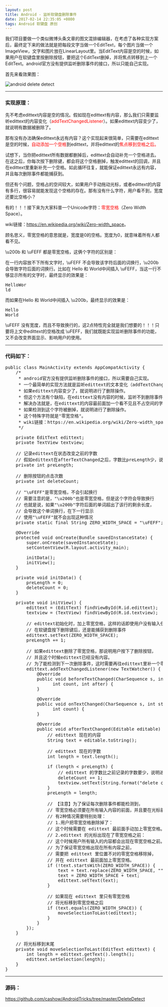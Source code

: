 ```yaml
---
layout: post
title: Android - 监听软键盘删除事件
date: 2017-02-14 22:35:05 +0800
tags: Android 软键盘 原创
---
```


我们项目要做一个类似微博头条文章的图文混排编辑器，在考虑了各种实现方案后，最终定下来的做法就是把每段文字当做一个EditText，每个图片当做一个ImageView，文字和图片放在LinearLayout里。当EditText内容是空的时候，如果用户在软键盘里按删除按钮，要把这个EditText删掉，并将焦点转移到上一个EditText。android官方没有提供监听删除事件的接口，所以只能自己实现。

首先来看效果图：

![android delete detect](http://7xjvhq.com1.z0.glb.clouddn.com/android_delete_detect.gif)

-----------------------

### 实现原理：

先不考虑edittext内容是空的情况。假如现在edittext有内容，那么我们只需要监听edittext的内容变化（<span style="color:red">addTextChangedListener</span>）。如果edittext内容变少了，就说明有数据被删除了。

那有没有办法确保edittext永远有内容？这个实现起来很简单，只需要在edittext是空的时候，<span style="color:red">自动添加一个空格</span>到edittext，并将edittext的<span style="color:red">焦点移到空格之后。</span>

试想下，当你把edittext所有数据都删掉后，edittext会自动补充一个空格进去。在这之后，你每次按下删除键，都会将这个空格删掉，触发edittext的回调，并且在edittext里重新补充一个空格。如此循环往复，就能保证edittext永远有内容，并且每次删除事件都能捕获到。

但还有个问题，空格占的空间较大，如果用户手动拖动光标，或者edittext的内容有多行，很容易就能发现这个空格的存在。那有没有什么字符，用户看不到，宽度还要比空格小？

有的！！！接下来为大家科普一个Unicode字符：<span style="color:red">零宽空格</span>（Zero Width Space）。

wiki链接：<https://en.wikipedia.org/wiki/Zero-width_space>。

顾名思义，零宽空格的意思就是，宽度是0的空格。宽度为0，就意味着所有人都看不见。

\u200b 和 \uFEFF 都是零宽空格，这俩个字符的区别是：

在一行内容放不下所有文字时，\uFEFF 不会导致该字符后面的词换行，\u200b 会导致字符后面的词换行。比如在 Hello 和 World中间插入 \uFEFF，当这一行不够显示所有的文字时，最终显示的效果是：

<pre>
HelloWor
ld
</pre>

而如果在Hello 和 World中间插入 \u200b，最终显示的效果是：

<pre>
Hello
World
</pre>

\uFEFF 没有宽度，而且不导致换行的，这2点特性完全就是我们想要的！！！只要将上文中edittext的空格改成 \uFEFF，我们就既能实现监听删除事件的功能，又不会改变界面显示、影响用户的使用。

----------------------------

### 代码如下：

<pre class='mcode'>
public class MainActivity extends AppCompatActivity {
    /*
     * android官方没有提供监听删除事件的接口，所以需要自己实现。
     * 一个最简单的实现方法就是监听edittext的文本变化（addTextChangedListener），
     * 如果edittext内容变少了，就说明进行了删除操作。
     * 但这个方法有个缺陷，在edittext没有内容的时候，监听不到删除事件。
     * 解决办法就是，在edittext的内容最前面加一个看不见且不占空间的字符，
     * 如果检测到这个字符被删掉，就说明进行了删除操作。
     * 这个特殊字符就是"零宽空格"。
     * wiki链接：https://en.wikipedia.org/wiki/Zero-width_space
     */

    private EditText edittext;
    private TextView textview;

    // 记录edittext在状态改变之前的字数
    // 假如edittext在afterTextChanged之后，字数比preLength少，说明进行了删除操作
    private int preLength;

    // 删除按钮的点击次数
    private int deleteCount;

    // "\uFEFF"是零宽空格，不会引起换行
    // 需要注意的是，"\u200b"也是零宽空格，但是这个字符会导致换行
    // 也就是说，如果"\u200b"字符后面的单词超出了该行的剩余长度，
    // 会导致这个单词换行，在下一行显示
    // 使用"\uFEFF"就不会出现这种情况
    private static final String ZERO_WIDTH_SPACE = "\uFEFF";

    @Override
    protected void onCreate(Bundle savedInstanceState) {
        super.onCreate(savedInstanceState);
        setContentView(R.layout.activity_main);

        initData();
        initView();
    }

    private void initData() {
        preLength = 0;
        deleteCount = 0;
    }

    private void initView() {
        edittext = (EditText) findViewById(R.id.edittext);
        textview = (TextView) findViewById(R.id.textview);

        // edittext初始化时，加上零宽空格，这样的话即使用户没有输入任何内容，
        // 在软键盘按下删除键后，还是能捕获到删除事件
        edittext.setText(ZERO_WIDTH_SPACE);
        preLength += 1;

        // 如果edittext删除了零宽空格，那说明用户按下了删除按钮，
        // 并且这个时候edittext已经没有内容。
        // 为了能检测到下一次删除事件，这时需要再往edittext里补一个零宽空格。
        edittext.addTextChangedListener(new TextWatcher() {
            @Override
            public void beforeTextChanged(CharSequence s, int start,
                  int count, int after) {
            }

            @Override
            public void onTextChanged(CharSequence s, int start, int before,
                  int count) {
            }

            @Override
            public void afterTextChanged(Editable editable) {
                // edittext 现在的内容
                String text = editable.toString();

                // edittext 现在的字数
                int length = text.length();

                if (length &lt; preLength) {
                    // edittext 的字数比之前记录的字数要少，说明进行了删除操作
                    deleteCount += 1;
                    textview.setText(String.format("delete count: %s", deleteCount));
                }
                preLength = length;

                // 【注意】为了保证每次删除事件都能检测到，
                // 零宽空格必须要在所有输入内容的前面，并且要在光标前面。
                // 有2种情况需要特别处理：
                // 1.用户把零宽空格删除掉了：
                // 这个时候需要在 edittext 最前面手动加上零宽空格。
                // 2.edittext 的光标出现在了零宽空格之前：
                // 这个时候用户所有输入的内容都会出现在零宽空格之前。
                // 为了保证零宽空格出现在所有内容之前，
                // 需要把 edittext 里位置不对的零宽空格移除掉，
                // 并在 edittext 最前面加上零宽空格。
                if (!text.startsWith(ZERO_WIDTH_SPACE)) {
                    text = text.replace(ZERO_WIDTH_SPACE, "");
                    text = ZERO_WIDTH_SPACE + text;
                    edittext.setText(text);
                }

                // 如果现在 edittext 里只有零宽空格
                // 将光标移到零宽空格之后
                if (text.equals(ZERO_WIDTH_SPACE)) {
                    moveSelectionToLast(edittext);
                }
            }
        });
    }

    // 将光标移到末尾
    private void moveSelectionToLast(EditText edittext) {
        int length = edittext.getText().length();
        edittext.setSelection(length);
    }
}
</pre>

---------------------------------------

### 源码：
<https://github.com/cashow/AndroidTricks/tree/master/DeleteDetect>
